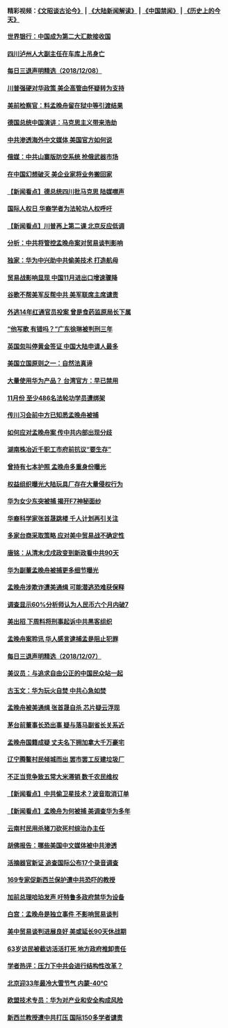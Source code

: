 #### 精彩视频：[《文昭谈古论今》](https://github.com/gfw-breaker/wenzhao/blob/master/README.md?t=12090331) | [《大陆新闻解读》](https://github.com/gfw-breaker/ntdtv-comedy/blob/master/README.md?t=12090331) | [《中国禁闻》](https://github.com/gfw-breaker/ntdtv-news/blob/master/README.md?t=12090331) | [《历史上的今天》](https://github.com/gfw-breaker/today-in-history/blob/master/README.md?t=12090331) 


#### [世界银行：中国成为第二大汇款接收国](../pages/nsc413/n10899513.md?t=12090331) 

#### [四川泸州人大副主任在车库上吊身亡](../pages/nsc413/n10899498.md?t=12090331) 

#### [每日三退声明精选（2018/12/08）](../pages/nsc413/n10899495.md?t=12090331) 

#### [川普强硬对华政策 美企高管由怀疑转为支持](../pages/nsc413/n10899481.md?t=12090331) 

#### [美前检察官：料孟晚舟留在狱中等引渡结果](../pages/nsc413/n10899248.md?t=12090331) 

#### [德国总统中国演讲：马克思主义带来浩劫](../pages/nsc413/n10899251.md?t=12090331) 

#### [中共渗透海外中文媒体 美国官方如何说](../pages/nsc413/n10893253.md?t=12090331) 

#### [俄媒：中共山寨版防空系统 抢俄武器市场](../pages/nsc413/n10899363.md?t=12090331) 

#### [在中国幻想破灭 美企业家将业务搬回家](../pages/nsc413/n10899238.md?t=12090331) 

#### [【新闻看点】德总统四川批马克思 陆媒噤声](../pages/nsc413/n10899297.md?t=12090331) 

#### [国际人权日 华裔学者为法轮功人权呼吁](../pages/nsc413/n10899011.md?t=12090331) 

#### [【新闻看点】川普再上第二课 北京反应低调](../pages/nsc413/n10899200.md?t=12090331) 

#### [分析：中共将管控孟晚舟案对贸易谈判影响](../pages/nsc413/n10899115.md?t=12090331) 

#### [独家：华为中兴助中共偷美技术 打造航母](../pages/nsc413/n10899158.md?t=12090331) 

#### [贸易战影响显现 中国11月进出口增速骤降](../pages/nsc413/n10899155.md?t=12090331) 

#### [谷歌不帮美军反帮中共 美军联席主席谴责](../pages/nsc413/n10899167.md?t=12090331) 

#### [外逃14年红通官员投案 曾是食药监原局长下属](../pages/nsc413/n10898727.md?t=12090331) 

#### [“他写歌 有错吗？”广东徐琳被判刑三年](../pages/nsc413/n10898480.md?t=12090331) 


#### [英国忽叫停黄金签证 中国大陆申请人最多](../pages/nsc413/n10898953.md?t=12090331) 

#### [美国立国原则之一：自然法真谛](../pages/nsc413/n10888841.md?t=12090331) 

#### [大量使用华为产品？ 台湾官方：早已禁用](../pages/nsc413/n10898855.md?t=12090331) 

#### [11月份 至少486名法轮功学员遭绑架](../pages/nsc413/n10897103.md?t=12090331) 

#### [传川习会前中方已知悉孟晚舟被捕](../pages/nsc413/n10898802.md?t=12090331) 

#### [如何应对孟晚舟案 传中共内部出现分歧](../pages/nsc413/n10898719.md?t=12090331) 

#### [湖南株冶近千职工市府前抗议“要生存”](../pages/nsc413/n10898415.md?t=12090331) 

#### [曾持有七本护照 孟晚舟多重身份曝光](../pages/nsc413/n10898709.md?t=12090331) 

#### [权益组织曝光大陆玩具厂存在大量侵权行为](../pages/nsc413/n10898535.md?t=12090331) 

#### [华为女少东突被捕 揭开F7神秘面纱](../pages/nsc413/n10898388.md?t=12090331) 

#### [华裔科学家张首晟跳楼 千人计划再引关注](../pages/nsc413/n10898446.md?t=12090331) 

#### [多家台商采取策略 应对美中贸易战不确定性](../pages/nsc413/n10898584.md?t=12090331) 

#### [唐铭：从清末戊戌政变到新政看中共90天](../pages/nsc413/n10898616.md?t=12090331) 

#### [华为副董孟晚舟被捕更多细节曝光](../pages/nsc413/n10898545.md?t=12090331) 

#### [孟晚舟涉欺诈遭美通缉 可能潜逃恐难获保释](../pages/nsc413/n10898102.md?t=12090331) 

#### [调查显示60%分析师认为人民币六个月内破7](../pages/nsc413/n10898346.md?t=12090331) 

#### [美出招  下周料将刑事起诉中共黑客组织](../pages/nsc413/n10898123.md?t=12090331) 

#### [孟晚舟案聆讯 华人感言逮捕孟是阻止犯罪](../pages/nsc413/n10898411.md?t=12090331) 

#### [每日三退声明精选（2018/12/07）](../pages/nsc413/n10898372.md?t=12090331) 

#### [美议员：与追求自由公正的中国民众站一起](../pages/nsc413/n10897863.md?t=12090331) 

#### [古玉文：华为玩火自焚 中共心急如焚](../pages/nsc413/n10898321.md?t=12090331) 

#### [孟晚舟被美通缉 张首晟自杀 芯片疑云浮现](../pages/nsc413/n10897701.md?t=12090331) 

#### [茅台前董事长恐出事 疑与落马副省长关系近](../pages/nsc413/n10898145.md?t=12090331) 

#### [孟晚舟国籍成疑 丈夫名下拥加拿大千万豪宅](../pages/nsc413/n10898165.md?t=12090331) 

#### [辽宁腾鳌村民倾城而出 罢市罢工反建垃圾厂](../pages/nsc413/n10898128.md?t=12090331) 

#### [不正当竞争致五常大米滞销 数千农民维权](../pages/nsc413/n10897548.md?t=12090331) 

#### [【新闻看点】中共偷卫星技术？波音取消订单](../pages/nsc413/n10897878.md?t=12090331) 

#### [【新闻看点】孟晚舟为何被捕 美调查华为多年](../pages/nsc413/n10897596.md?t=12090331) 

#### [云南村民用杀猪刀砍死村综治办主任](../pages/nsc413/n10898094.md?t=12090331) 

#### [胡佛报告：哪些美国中文媒体被中共渗透](../pages/nsc413/n10896480.md?t=12090331) 

#### [活摘器官新证 追查国际公布17个录音调查](../pages/nsc413/n10897744.md?t=12090331) 

#### [169专家促新西兰保护遭中共恐吓的教授](../pages/nsc413/n10898007.md?t=12090331) 

#### [加前总理哈珀发声 吁特鲁多政府禁华为设备](../pages/nsc413/n10898039.md?t=12090331) 

#### [白宫：孟晚舟是独立事件 不影响贸易谈判](../pages/nsc413/n10897915.md?t=12090331) 

#### [美中贸易谈判进展良好 美或延长90天休战期](../pages/nsc413/n10897855.md?t=12090331) 

#### [63岁访民被截访活活打死 地方政府推卸责任](../pages/nsc413/n10897603.md?t=12090331) 

#### [学者热评：压力下中共会进行结构性改革？](../pages/nsc413/n10897703.md?t=12090331) 

#### [北京迎33年最冷大雪节气 内蒙-40℃](../pages/nsc413/n10897591.md?t=12090331) 

#### [欧盟技术专员：华为对产业和安全构成风险](../pages/nsc413/n10897566.md?t=12090331) 

#### [新西兰教授遭中共打压 国际150多学者谴责](../pages/nsc413/n10897483.md?t=12090331) 

